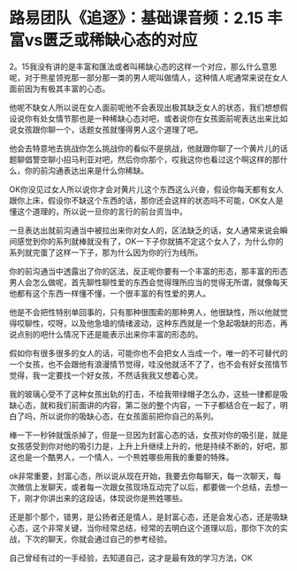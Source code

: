 # 路易团队《追逐》：基础课音频：2.15 丰富vs匮乏或稀缺心态的对应

2。15我没有讲的是丰富和匯法或者叫稀缺心态的这样一个对应，那么什么意思呢，对于熊星领兇那一部分那一类的男人呢叫做情人，这种情人呢通常来说在女人面前因为有极其丰富的心态。

他呢不缺女人所以说在女人面前呢他不会表现出极其缺乏女人的状态，我们想想假设说你有处女情节那也是一种稀缺心态对吧，或者说你在女孩面前呢表达出来比如说女孩跟你聊一个，话题女孩就懂得男人这个道理了吧。

他会去特意地去挑战你怎么挑战你的看似不是挑战，他就跟你聊了一个黄片儿的话题聊倡警空聊小招马利亚对吧，然后你你那个，哎我这你也看过这个啊这样的那什么，你的前沟通表达出来是什么你稀缺。

OK你没见过女人所以说你才会对黄片儿这个东西这么兴奋，假设你每天都有女人跟你上床，假设你不缺这个东西的话，那你还会这样的状态吗不可能，OK女人是懂这个道理的，所以说一旦你的言行的前台资当中。

一旦表达出就前沟通当中被拉出来你对女人的，区法缺乏的话，女人通常来说会瞬间感觉到你的系列就棒就没有了，OK一下子你就搞不定这个女人了，为什么你的系列就完蛋了这样一下子，那为什么因为你的行为线所。

你的前沟通当中透露出了你的区法，反正呢你要有一个丰富的形态，那丰富的形态男人会怎么做呢，首先聊性聊性爱的东西会觉得理所应当的觉得无所谓，就像每天他都有这个东西一样懂不懂，一个很丰富的有性爱的男人。

他是不会把性特别单回事的，只有那种很围索的那种男人，他很缺性，所以他就觉得哎聊性，哎呀，以及他急墙的情绪波动，这种东西就是一个急起吸缺的形态，再说点别的吧什么情况下还是能表示出来你丰富的形态的。

假如你有很多很多的女人的话，可能你也不会把女人当成一个，唯一的不可替代的一个女孩，也不会跟他有浪漫情节觉得，哇没他就活不了了，也不会有好女孩情节觉得，我一定要找一个好女孩，不然话我我又想着心灵。

我的玻璃心受不了这种女孩出轨的打击，不给我带绿帽子怎么办，这些一律都是吸缺心态，就和我们前面讲的内容，第二张的整个内容，一下子都结合在一起了，明白了吗，所以说你的吸缺心态，在女孩面前把你自己的系列。

棒一下一秒钟就饿杀掉了，但是一旦因为封富心态的话，女孩对你的吸引是，就是女孩感受到你对他的吸引力是，上升上升继续上升的，他是持续不断的，好吧，那这也是一个酷男人，一个情人，一个熊姓哪些用我的重要的特殊。

ok非常重要，封富心态，所以说从现在开始，我要去你每聊天，每一次聊天，每次微信上发聊天，或者每一次跟女孩现场互动完了以后，都要做一个总结，去想一下，刚才你讲出来的这段话，体现说你是熊姓哪些。

还是那个那个，错男，是公扬者还是情人，是封富心态，还是会发心态，还是吸缺心态，这个非常关键，当你经常总结，经常的去明白这个道理以后，那你下次的实战，下次的聊天，你就会通过自己的参考经验。

自己曾经有过的一手经验，去知道自己，这才是最有效的学习方法，OK
